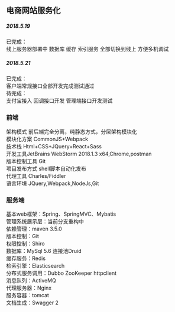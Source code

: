 ## 电商网站服务化

##### 2018.5.19
已完成：<br>
 线上服务器部署中  数据库 缓存 索引服务 全部切换到线上 方便多机调试
##### 2018.5.21
已完成：<br>
客户端常规接口全部开发完成测试通过 <br>
待完成：<br>
支付宝接入 回调接口开发   管理端接口开发测试
### 前端

架构模式 前后端完全分离，纯静态方式，分层架构模块化  <br>
模块化方案 CommonJS+Webpack  <br>
技术栈 Html+CSS+JQuery+React+Sass  <br>
开发工具JetBrains WebStorm 2018.1.3 x64,Chrome,postman <br>
版本控制工具 Git <br>
项目发布方式 shell脚本自动化发布 <br>
代理工具 Charles/Fiddler <br>
语言环境 JQuery,Webpack,NodeJs,Git <br>

### 服务端
基本web框架：Spring、SpringMVC、Mybatis<br>
管理系统展示层：当前分支重构中 <br>
依赖管理：maven 3.5.0<br>
版本控制：Git<br>
权限控制：Shiro<br>
数据库：MySql 5.6 连接池Druid<br>
缓存服务：Redis<br>
检索引擎：Elasticsearch<br>
分布式服务调用：Dubbo ZooKeeper httpclient<br>
消息队列：ActiveMQ<br>
代理服务器：Nginx<br>
服务容器：tomcat<br>
文档生成：Swagger 2<br>
